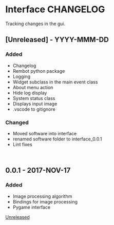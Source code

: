 # Interface CHANGELOG
Tracking changes in the gui.

## [Unreleased] - YYYY-MMM-DD
### Added
- Changelog
- Rembot python package
- Logging
- Widget subclass in the main event class
- About menu action
- Hide log display
- System status class
- Displays input image
- .vscode to gitignore

### Changed
- Moved software into interface
- renamed software folder to interface_0.0.1
- Lint fixes


&nbsp;
## 0.0.1 - 2017-NOV-17
### Added
- Image processing algorithm
- Bindings for image processing
- Pygame interface

[Unreleased](https://)